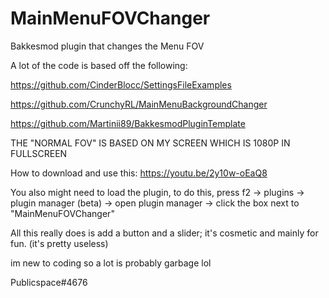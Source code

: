 # MainMenuFOVChanger
Bakkesmod plugin that changes the Menu FOV

A lot of the code is based off the following:

https://github.com/CinderBlocc/SettingsFileExamples

https://github.com/CrunchyRL/MainMenuBackgroundChanger

https://github.com/Martinii89/BakkesmodPluginTemplate

THE "NORMAL FOV" IS BASED ON MY SCREEN WHICH IS 1080P IN FULLSCREEN

How to download and use this: https://youtu.be/2y10w-oEaQ8

You also might need to load the plugin, to do this, press f2 -> plugins -> plugin manager (beta) -> open plugin manager -> click the box next to "MainMenuFOVChanger"

All this really does is add a button and a slider; it's cosmetic and mainly for fun. (it's pretty useless)

im new to coding so a lot is probably garbage lol

Publicspace#4676
